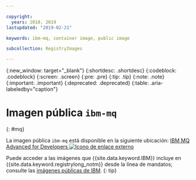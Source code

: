 ```yaml
---

copyright:
  years: 2018, 2019
lastupdated: "2019-02-21"

keywords: ibm-mq, container image, public image

subcollection: RegistryImages

---
```


{:new_window: target="_blank"}
{:shortdesc: .shortdesc}
{:codeblock: .codeblock}
{:screen: .screen}
{:pre: .pre}
{:tip: .tip}
{:note: .note}
{:important: .important}
{:deprecated: .deprecated}
{:table: .aria-labeledby="caption"}

# Imagen pública `ibm-mq`
{: #mq}

La imagen pública `ibm-mq` está disponible en la siguiente ubicación: [IBM MQ Advanced for Developers ![Icono de enlace externo](../../../icons/launch-glyph.svg "Icono de enlace externo")](https://hub.docker.com/r/ibmcom/mq/)

Puede acceder a las imágenes que {{site.data.keyword.IBM}} incluye en {{site.data.keyword.registrylong_notm}} desde la línea de mandatos; consulte las [imágenes públicas de IBM](/docs/services/Registry?topic=registry-public_images#public_images).
{: tip}

